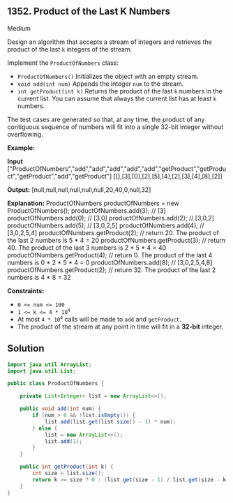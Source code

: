 ## 1352\. Product of the Last K Numbers

Medium

Design an algorithm that accepts a stream of integers and retrieves the product of the last `k` integers of the stream.

Implement the `ProductOfNumbers` class:

*   `ProductOfNumbers()` Initializes the object with an empty stream.
*   `void add(int num)` Appends the integer `num` to the stream.
*   `int getProduct(int k)` Returns the product of the last `k` numbers in the current list. You can assume that always the current list has at least `k` numbers.

The test cases are generated so that, at any time, the product of any contiguous sequence of numbers will fit into a single 32-bit integer without overflowing.

**Example:**

**Input** ["ProductOfNumbers","add","add","add","add","add","getProduct","getProduct","getProduct","add","getProduct"] [[],[3],[0],[2],[5],[4],[2],[3],[4],[8],[2]]

**Output:** [null,null,null,null,null,null,20,40,0,null,32]

**Explanation:** ProductOfNumbers productOfNumbers = new ProductOfNumbers(); productOfNumbers.add(3); // [3] productOfNumbers.add(0); // [3,0] productOfNumbers.add(2); // [3,0,2] productOfNumbers.add(5); // [3,0,2,5] productOfNumbers.add(4); // [3,0,2,5,4] productOfNumbers.getProduct(2); // return 20. The product of the last 2 numbers is 5 \* 4 = 20 productOfNumbers.getProduct(3); // return 40. The product of the last 3 numbers is 2 \* 5 \* 4 = 40 productOfNumbers.getProduct(4); // return 0. The product of the last 4 numbers is 0 \* 2 \* 5 \* 4 = 0 productOfNumbers.add(8); // [3,0,2,5,4,8] productOfNumbers.getProduct(2); // return 32. The product of the last 2 numbers is 4 \* 8 = 32

**Constraints:**

*   `0 <= num <= 100`
*   <code>1 <= k <= 4 * 10<sup>4</sup></code>
*   At most <code>4 * 10<sup>4</sup></code> calls will be made to `add` and `getProduct`.
*   The product of the stream at any point in time will fit in a **32-bit** integer.

## Solution

```java
import java.util.ArrayList;
import java.util.List;

public class ProductOfNumbers {

    private List<Integer> list = new ArrayList<>();

    public void add(int num) {
        if (num > 0 && !list.isEmpty()) {
            list.add(list.get(list.size() - 1) * num);
        } else {
            list = new ArrayList<>();
            list.add(1);
        }
    }

    public int getProduct(int k) {
        int size = list.size();
        return k >= size ? 0 : (list.get(size - 1) / list.get(size - k - 1));
    }
}
```